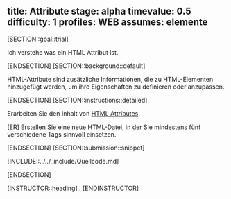 title: Attribute
stage: alpha
timevalue: 0.5
difficulty: 1
profiles: WEB
assumes: elemente
---
[SECTION::goal::trial]

Ich verstehe was ein HTML Attribut ist.

[ENDSECTION]
[SECTION::background::default]

HTML-Attribute sind zusätzliche Informationen, die zu HTML-Elementen hinzugefügt werden, um ihre Eigenschaften zu definieren oder anzupassen.

[ENDSECTION]
[SECTION::instructions::detailed]

Erarbeiten Sie den Inhalt von [HTML Attributes](https://www.w3schools.com/html/html_attributes.asp).

[ER] Erstellen Sie eine neue HTML-Datei, in der Sie mindestens fünf verschiedene Tags sinnvoll einsetzen.

[ENDSECTION]
[SECTION::submission::snippet]

[INCLUDE::../../_include/Quellcode.md]

[ENDSECTION]

[INSTRUCTOR::heading]
.
[ENDINSTRUCTOR]
